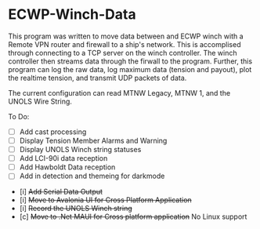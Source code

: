 # ECWP-Winch-Data
This program was written to move data between and ECWP winch with a Remote VPN router and firewall to a ship's network. This is accomplised through connecting to a TCP server on the winch controller. The winch controller then streams data through the firwall to the program. Further, this program can log the raw data, log maximum data (tension and payout),  plot the realtime tension, and transmit UDP packets of data.

The current configuration can read MTNW Legacy, MTNW 1, and the UNOLS Wire String.

To Do:
- [ ] Add cast processing
- [ ] Display Tension Member Alarms and Warning
- [ ] Display UNOLS Winch string statuses
- [ ] Add LCI-90i data reception
- [ ] Add Hawboldt Data reception
- [ ] Add in detection and themeing for darkmode
- [i] ~~Add Serial Data Output~~
- [i] ~~Move to Avalonia UI for Cross Platform Application~~
- [i] ~~Record the UNOLS Winch string~~
- [c] ~~Move to .Net MAUI for Cross platform application~~  No Linux support
